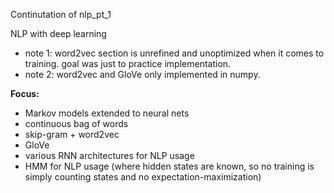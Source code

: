 Continutation of nlp_pt_1

NLP with deep learning

* note 1: word2vec section is unrefined and unoptimized when it comes to training. goal was just to practice implementation. 
* note 2: word2vec and GloVe only implemented in numpy.

**Focus:**
- Markov models extended to neural nets
- continuous bag of words 
- skip-gram + word2vec
- GloVe 
- various RNN architectures for NLP usage
- HMM for NLP usage (where hidden states are known, so no training is simply counting states and no expectation-maximization)  
